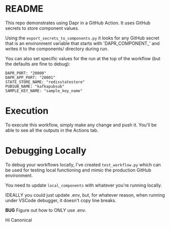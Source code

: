 # README

This repo demonstrates using Dapr in a GitHub Action. It uses GitHub secrets to store component values.

Using the `export_secrets_to_components.py` it looks for any GitHub secret that is an environment variable that starts with 'DAPR_COMPONENT_' and writes it to the components/ directory during run.

You can also set specific values for the run at the top of the workflow (but the defaults are fine to debug):

```
DAPR_PORT: "20000"
DAPR_APP_PORT: "20001"
STATE_STORE_NAME: "redisstatestore"
PUBSUB_NAME: "kafkapubsub"
SAMPLE_KEY_NAME: "sample_key_name"
```

# Execution
To execute this workflow, simply make any change and push it. You'll be able to see all the outputs in the Actions tab.

# Debugging Locally
To debug your workflows locally, I've created `test_workflow.py` which can be used for testing local functioning and mimic the production GitHub environment.

You need to update `local_components` with whatever you're running locally.

IDEALLY you could just update .env, but, for whatever reason, when running under VSCode debugger, it doesn't copy line breaks. 

**BUG** Figure out how to ONLY use .env.

Hi Canonical